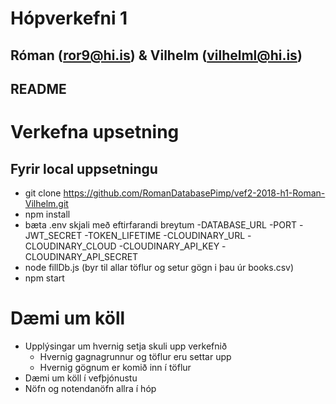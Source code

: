 # Hópverkefni 1
## Róman (ror9@hi.is) & Vilhelm (vilhelml@hi.is)
## README

# Verkefna upsetning 
## Fyrir local uppsetningu
* git clone https://github.com/RomanDatabasePimp/vef2-2018-h1-Roman-Vilhelm.git
* npm install
* bæta .env skjali með eftirfarandi breytum
 -DATABASE_URL
 -PORT
 -JWT_SECRET
 -TOKEN_LIFETIME 
 -CLOUDINARY_URL
 -CLOUDINARY_CLOUD
 -CLOUDINARY_API_KEY
 -CLOUDINARY_API_SECRET
* node fillDb.js (byr til allar töflur og setur gögn i þau úr books.csv)
* npm start 

# Dæmi um köll


* Upplýsingar um hvernig setja skuli upp verkefnið
  - Hvernig gagnagrunnur og töflur eru settar upp
  - Hvernig gögnum er komið inn í töflur
* Dæmi um köll í vefþjónustu
* Nöfn og notendanöfn allra í hóp
